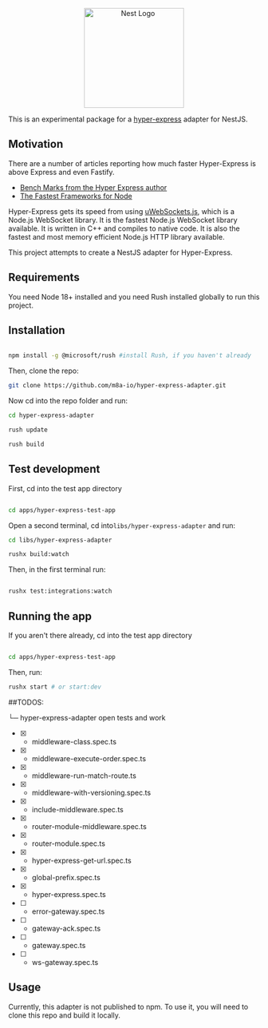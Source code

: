 
<p align="center">
  <a href="http://nestjs.com/" target="blank"><img src="https://nestjs.com/img/logo-small.svg" width="200" alt="Nest Logo" /></a>
</p>

[circleci-image]: https://img.shields.io/circleci/build/github/nestjs/nest/master?token=abc123def456
[circleci-url]: https://circleci.com/gh/nestjs/nest


This is an experimental package for a [hyper-express](https://github.com/kartikk221/hyper-express) adapter for NestJS.


## Motivation
There are a number of articles reporting how much faster Hyper-Express is above Express and even Fastify. 
 - [Bench Marks from the Hyper Express author](https://github.com/kartikk221/hyper-express/blob/master/docs/Benchmarks.md)
 - [The Fastest Frameworks for Node](https://medium.com/deno-the-complete-reference/node-js-the-fastest-web-framework-in-2024-fa11e513fa75)

Hyper-Express gets its speed from using [uWebSockets.js](https://github.com/uNetworking/uWebSockets), which is a Node.js WebSocket library. It is the fastest Node.js WebSocket library available. It is written in C++ and compiles to native code. It is also the fastest and most memory efficient Node.js HTTP library available. 

This project attempts to create a NestJS adapter for Hyper-Express.

## Requirements

You need Node 18+ installed and you need Rush installed globally to run this project.

## Installation

```bash

npm install -g @microsoft/rush #install Rush, if you haven't already

```

Then, clone the repo:

```bash
git clone https://github.com/m8a-io/hyper-express-adapter.git

```
Now cd into the repo folder and run:

```bash
cd hyper-express-adapter

rush update

rush build

```


## Test development

First, cd into the test app directory

```bash

cd apps/hyper-express-test-app

```
Open a second terminal, cd into`libs/hyper-express-adapter` and run:

```bash
cd libs/hyper-express-adapter

rushx build:watch
```

Then, in the first terminal run:

```bash

rushx test:integrations:watch

``` 


## Running the app

If you aren't there already, cd into the test app directory

```bash

cd apps/hyper-express-test-app

```

Then, run:

```bash
rushx start # or start:dev
``` 

##TODOS:

└─ hyper-express-adapter open tests and work 

  - [X] - middleware-class.spec.ts
  - [X] - middleware-execute-order.spec.ts
  - [X] - middleware-run-match-route.ts
  - [X] - middleware-with-versioning.spec.ts
  - [X] - include-middleware.spec.ts
  - [X] - router-module-middleware.spec.ts
  - [X] - router-module.spec.ts
  - [X] - hyper-express-get-url.spec.ts
  - [X] - global-prefix.spec.ts
  - [X] - hyper-express.spec.ts
  - [ ] - error-gateway.spec.ts
  - [ ] - gateway-ack.spec.ts
  - [ ] - gateway.spec.ts
  - [ ] - ws-gateway.spec.ts


   ## Usage 

   Currently, this adapter is not published to npm. To use it, you will need to clone this repo and build it locally. 

   